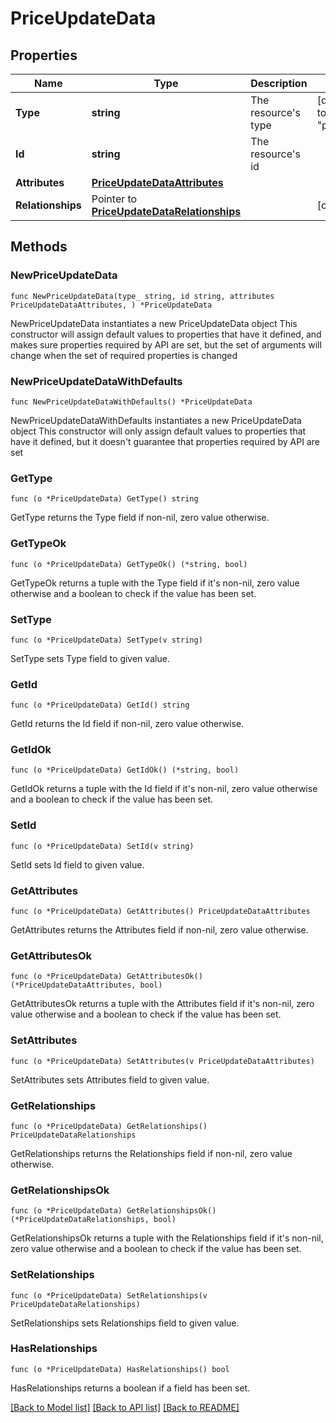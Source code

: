 # PriceUpdateData

## Properties

Name | Type | Description | Notes
------------ | ------------- | ------------- | -------------
**Type** | **string** | The resource&#39;s type | [default to "prices"]
**Id** | **string** | The resource&#39;s id | 
**Attributes** | [**PriceUpdateDataAttributes**](PriceUpdateDataAttributes.md) |  | 
**Relationships** | Pointer to [**PriceUpdateDataRelationships**](PriceUpdateDataRelationships.md) |  | [optional] 

## Methods

### NewPriceUpdateData

`func NewPriceUpdateData(type_ string, id string, attributes PriceUpdateDataAttributes, ) *PriceUpdateData`

NewPriceUpdateData instantiates a new PriceUpdateData object
This constructor will assign default values to properties that have it defined,
and makes sure properties required by API are set, but the set of arguments
will change when the set of required properties is changed

### NewPriceUpdateDataWithDefaults

`func NewPriceUpdateDataWithDefaults() *PriceUpdateData`

NewPriceUpdateDataWithDefaults instantiates a new PriceUpdateData object
This constructor will only assign default values to properties that have it defined,
but it doesn't guarantee that properties required by API are set

### GetType

`func (o *PriceUpdateData) GetType() string`

GetType returns the Type field if non-nil, zero value otherwise.

### GetTypeOk

`func (o *PriceUpdateData) GetTypeOk() (*string, bool)`

GetTypeOk returns a tuple with the Type field if it's non-nil, zero value otherwise
and a boolean to check if the value has been set.

### SetType

`func (o *PriceUpdateData) SetType(v string)`

SetType sets Type field to given value.


### GetId

`func (o *PriceUpdateData) GetId() string`

GetId returns the Id field if non-nil, zero value otherwise.

### GetIdOk

`func (o *PriceUpdateData) GetIdOk() (*string, bool)`

GetIdOk returns a tuple with the Id field if it's non-nil, zero value otherwise
and a boolean to check if the value has been set.

### SetId

`func (o *PriceUpdateData) SetId(v string)`

SetId sets Id field to given value.


### GetAttributes

`func (o *PriceUpdateData) GetAttributes() PriceUpdateDataAttributes`

GetAttributes returns the Attributes field if non-nil, zero value otherwise.

### GetAttributesOk

`func (o *PriceUpdateData) GetAttributesOk() (*PriceUpdateDataAttributes, bool)`

GetAttributesOk returns a tuple with the Attributes field if it's non-nil, zero value otherwise
and a boolean to check if the value has been set.

### SetAttributes

`func (o *PriceUpdateData) SetAttributes(v PriceUpdateDataAttributes)`

SetAttributes sets Attributes field to given value.


### GetRelationships

`func (o *PriceUpdateData) GetRelationships() PriceUpdateDataRelationships`

GetRelationships returns the Relationships field if non-nil, zero value otherwise.

### GetRelationshipsOk

`func (o *PriceUpdateData) GetRelationshipsOk() (*PriceUpdateDataRelationships, bool)`

GetRelationshipsOk returns a tuple with the Relationships field if it's non-nil, zero value otherwise
and a boolean to check if the value has been set.

### SetRelationships

`func (o *PriceUpdateData) SetRelationships(v PriceUpdateDataRelationships)`

SetRelationships sets Relationships field to given value.

### HasRelationships

`func (o *PriceUpdateData) HasRelationships() bool`

HasRelationships returns a boolean if a field has been set.


[[Back to Model list]](../README.md#documentation-for-models) [[Back to API list]](../README.md#documentation-for-api-endpoints) [[Back to README]](../README.md)


